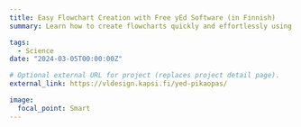 ```yaml
---
title: Easy Flowchart Creation with Free yEd Software (in Finnish)
summary: Learn how to create flowcharts quickly and effortlessly using the free yEd software. My tutorial provides quick instructions on utilizing various features of the program, including creating and editing elements, panning and zooming, connecting elements with arrows, adjusting element widths automatically, modifying element properties, and creating beautiful labels for arrows.

tags:
  - Science
date: "2024-03-05T00:00:00Z"

# Optional external URL for project (replaces project detail page).
external_link: https://vldesign.kapsi.fi/yed-pikaopas/

image:
  focal_point: Smart
---
```






### 

